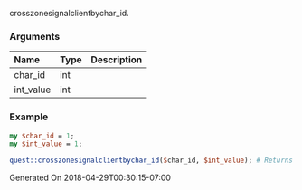 crosszonesignalclientbychar_id.
### Arguments
**Name**|**Type**|**Description**
:---|:---|:---
char_id|int|
int_value|int|

### Example

```perl
my $char_id = 1;
my $int_value = 1;

quest::crosszonesignalclientbychar_id($char_id, $int_value); # Returns void
```


Generated On 2018-04-29T00:30:15-07:00